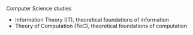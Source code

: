 

Computer Science studies
- Information Theory (IT), theoretical foundations of information 
- Theory of Computation (ToC), theoretical foundations of computation
